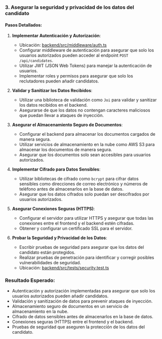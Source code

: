 ### 3. Asegurar la seguridad y privacidad de los datos del candidato

#### Pasos Detallados:

1. **Implementar Autenticación y Autorización**:
   - Ubicación: [backend/src/middleware/auth.ts](backend/src/middleware/auth.ts)
   - Configurar middleware de autenticación para asegurar que solo los usuarios autorizados pueden acceder al endpoint `POST /api/candidates`.
   - Utilizar JWT (JSON Web Tokens) para manejar la autenticación de usuarios.
   - Implementar roles y permisos para asegurar que solo los reclutadores pueden añadir candidatos.

2. **Validar y Sanitizar los Datos Recibidos**:
   - Utilizar una biblioteca de validación como `Joi` para validar y sanitizar los datos recibidos en el backend.
   - Asegurarse de que los datos no contengan caracteres maliciosos que puedan llevar a ataques de inyección.

3. **Asegurar el Almacenamiento Seguro de Documentos**:
   - Configurar el backend para almacenar los documentos cargados de manera segura.
   - Utilizar servicios de almacenamiento en la nube como AWS S3 para almacenar los documentos de manera segura.
   - Asegurar que los documentos solo sean accesibles para usuarios autorizados.

4. **Implementar Cifrado para Datos Sensibles**:
   - Utilizar bibliotecas de cifrado como `bcrypt` para cifrar datos sensibles como direcciones de correo electrónico y números de teléfono antes de almacenarlos en la base de datos.
   - Asegurar que los datos cifrados solo puedan ser descifrados por usuarios autorizados.

5. **Asegurar Conexiones Seguras (HTTPS)**:
   - Configurar el servidor para utilizar HTTPS y asegurar que todas las conexiones entre el frontend y el backend estén cifradas.
   - Obtener y configurar un certificado SSL para el servidor.

6. **Probar la Seguridad y Privacidad de los Datos**:
   - Escribir pruebas de seguridad para asegurar que los datos del candidato están protegidos.
   - Realizar pruebas de penetración para identificar y corregir posibles vulnerabilidades de seguridad.
   - Ubicación: [backend/src/tests/security.test.ts](backend/src/tests/security.test.ts)

### Resultado Esperado:
- Autenticación y autorización implementadas para asegurar que solo los usuarios autorizados pueden añadir candidatos.
- Validación y sanitización de datos para prevenir ataques de inyección.
- Almacenamiento seguro de documentos en un servicio de almacenamiento en la nube.
- Cifrado de datos sensibles antes de almacenarlos en la base de datos.
- Conexiones seguras (HTTPS) entre el frontend y el backend.
- Pruebas de seguridad que aseguren la protección de los datos del candidato.